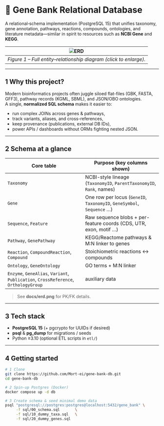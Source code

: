 # 🧬 Gene Bank Relational Database
A relational‐schema implementation (PostgreSQL 15) that unifies taxonomy, gene annotation, pathways, reactions, compounds, ontologies, and literature metadata—similar in spirit to resources such as **NCBI Gene** and **KEGG**.

| ![ERD](docs/erd.png) |
|:--:|
| *Figure 1 – Full entity–relationship diagram (click to enlarge).* |

---

## 1  Why this project?
Modern bioinformatics projects often juggle siloed flat-files (GBK, FASTA, GFF3), pathway records (KGML, SBML), and JSON/OBO ontologies.  
A single, **normalized SQL schema** makes it easier to:

* run complex JOINs across genes & pathways,
* track variants, aliases, and cross-references,
* keep provenance (publications, external DB IDs),
* power APIs / dashboards without ORMs fighting nested JSON.

---

## 2  Schema at a glance

| Core table            | Purpose (key columns shown)                                                |
|-----------------------|-----------------------------------------------------------------------------|
| `Taxonomy`            | NCBI-style lineage (`TaxonomyID`, `ParentTaxonomyID`, `Rank`, names)        |
| `Gene`                | One row per locus (`GeneID`, `TaxonomyID`, `GeneSymbol`, `Sequence` …)      |
| `Sequence`, `Feature` | Raw sequence blobs + per-feature coords (CDS, UTR, exon, motif …)           |
| `Pathway`, `GenePathway` | KEGG/Reactome pathways & M:N linker to genes                              |
| `Reaction`, `CompoundReaction`, `Compound` | Stoichiometric reactions ↔ compounds                  |
| `Ontology`, `GeneOntology` | GO terms + M:N linker                                                  |
| `Enzyme`, `GeneAlias`, `Variant`, `Publication`, `CrossReference`, `OrthologyGroup` | auxiliary data |

> See **docs/erd.png** for PK/FK details.

---

## 3  Tech stack

* **PostgreSQL 15** (+ pgcrypto for UUIDs if desired)
* **psql** & **pg_dump** for migrations / seeds
* Python ≥3.10 (optional ETL scripts in `etl/`)

---

## 4  Getting started

```bash
# 1 Clone
git clone https://github.com/Mort-ei/gene-bank-db.git
cd gene-bank-db

# 2 Spin-up Postgres (Docker)
docker compose up -d db

# 3 Create schema & seed minimal demo data
psql "postgresql://postgres:postgres@localhost:5432/gene_bank" \
     -f sql/00_schema.sql       \
     -f sql/10_dummy_taxa.sql   \
     -f sql/20_dummy_genes.sql
